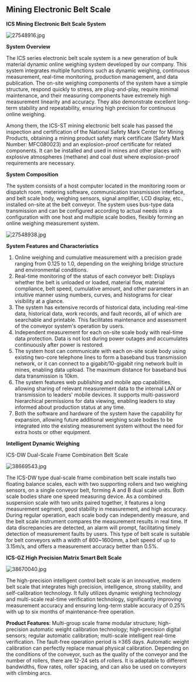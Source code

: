 ## Mining Electronic Belt Scale

**ICS Mining Electronic Belt Scale System**

![27548916.jpg](https://i.postimg.cc/kMK5Y3g3/27548916.jpg)

**System Overview**

The ICS series electronic belt scale system is a new generation of bulk material dynamic online weighing system developed by our company. This system integrates multiple functions such as dynamic weighing, continuous measurement, real-time monitoring, production management, and data publication. The on-site weighing components of the system have a simple structure, respond quickly to stress, are plug-and-play, require minimal maintenance, and their measuring components have extremely high measurement linearity and accuracy. They also demonstrate excellent long-term stability and repeatability, ensuring high precision for continuous online weighing.

Among them, the ICS-ST mining electronic belt scale has passed the inspection and certification of the National Safety Mark Center for Mining Products, obtaining a mining product safety mark certificate (Safety Mark Number: MFC080023) and an explosion-proof certificate for related components. It can be installed and used in mines and other places with explosive atmospheres (methane) and coal dust where explosion-proof requirements are necessary.

**System Composition**

The system consists of a host computer located in the monitoring room or dispatch room, metering software, communication transmission interface, and belt scale body, weighing sensors, signal amplifier, LCD display, etc., installed on-site at the belt conveyor. The system uses bus-type data transmission and can be configured according to actual needs into a configuration with one host and multiple scale bodies, flexibly forming an online weighing measurement system.

![27548938.jpg](https://i.postimg.cc/wBqJgx3m/27548938.jpg)

**System Features and Characteristics**

1. Online weighing and cumulative measurement with a precision grade ranging from 0.125 to 1.0, depending on the weighing bridge structure and environmental conditions.
2. Real-time monitoring of the status of each conveyor belt: Displays whether the belt is unloaded or loaded, material flow, material compliance, belt speed, cumulative amount, and other parameters in an intuitive manner using numbers, curves, and histograms for clear visibility at a glance.
3. The system has extensive records of historical data, including real-time data, historical data, work records, and fault records, all of which are searchable and printable. This facilitates maintenance and assessment of the conveyor system's operation by users.
4. Independent measurement for each on-site scale body with real-time data protection. Data is not lost during power outages and accumulates continuously after power is restored.
5. The system host can communicate with each on-site scale body using existing two-core telephone lines to form a baseband bus transmission network, or it can connect to a gigabit/10-gigabit ring network built in mines, enabling data upload. The maximum distance for baseband bus data transmission is 10km.
6. The system features web publishing and mobile app capabilities, allowing sharing of relevant measurement data to the internal LAN or transmission to leaders' mobile devices. It supports multi-password hierarchical permissions for data viewing, enabling leaders to stay informed about production status at any time.
7. Both the software and hardware of the system have the capability for expansion, allowing future additional weighing scale bodies to be integrated into the existing measurement system without the need for extra hosts or other equipment.

**Intelligent Dynamic Weighing**

ICS-DW Dual-Scale Frame Combination Belt Scale

![38669543.jpg](https://i.postimg.cc/SQfXd2db/38669543.jpg)

The ICS-DW type dual-scale frame combination belt scale installs two floating balance scales, each with two supporting rollers and two weighing sensors, on a single conveyor belt, forming A and B dual scale units. Both scale bodies share one speed measuring device. As a combined suspension scale with two units paired together, it features a long measurement segment, good stability in measurement, and high accuracy. During regular operation, each scale body can independently measure, and the belt scale instrument compares the measurement results in real time. If data discrepancies are detected, an alarm will prompt, facilitating timely detection of measurement faults by users. This type of belt scale is suitable for belt conveyors with a width of 800~1600mm, a belt speed of up to 3.15m/s, and offers a measurement accuracy better than 0.5%.

**ICS-GZ High Precision Matrix Smart Belt Scale**

![38670040.jpg](https://i.postimg.cc/NGdsL1bF/38670040.jpg)

The high-precision intelligent control belt scale is an innovative, modern belt scale that integrates high precision, intelligence, strong stability, and self-calibration technology. It fully utilizes dynamic weighing technology and multi-scale real-time verification technology, significantly improving measurement accuracy and ensuring long-term stable accuracy of 0.25% with up to six months of maintenance-free operation.

**Product Features**: Multi-group scale frame modular structure; high-precision automatic weight calibration technology; high-precision digital sensors; regular automatic calibration; multi-scale intelligent real-time verification. The fault-free operation period is ≥365 days. Automatic weight calibration can perfectly replace manual physical calibration. Depending on the conditions of the conveyor, such as the quality of the conveyor and the number of rollers, there are 12-24 sets of rollers. It is adaptable to different bandwidths, flow rates, roller spacing, and can also be used on conveyors with climbing arcs.
